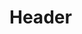 <!-- TITLE: Snakebite -->
<!-- SUBTITLE: Your teeth and jaws shift temporarily, just long enough for you to bite onto your target and dig deep with your fangs, injecting venom which deals damage over time. -->

# Header